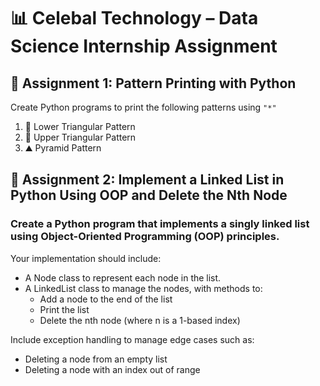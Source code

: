 # 📊 Celebal Technology – Data Science Internship Assignment

## 📝 Assignment 1: Pattern Printing with Python

Create Python programs to print the following patterns using `"*"`

1. 🔻 Lower Triangular Pattern  
2. 🔺 Upper Triangular Pattern  
3. ⛰️ Pyramid Pattern


## 📝 Assignment 2: Implement a Linked List in Python Using OOP and Delete the Nth Node

### Create a Python program that implements a singly linked list using Object-Oriented Programming (OOP) principles.

Your implementation should include:

- A Node class to represent each node in the list.
- A LinkedList class to manage the nodes, with methods to:
  - Add a node to the end of the list
  - Print the list
  - Delete the nth node (where n is a 1-based index)

Include exception handling to manage edge cases such as:

- Deleting a node from an empty list
- Deleting a node with an index out of range

